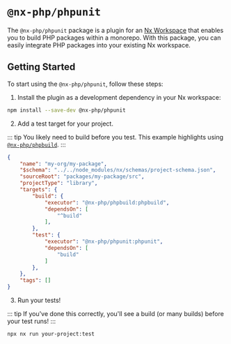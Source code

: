 # `@nx-php/phpunit`

The `@nx-php/phpunit` package is a plugin for an [Nx Workspace](https://nx.dev/) that enables you to build PHP packages within a monorepo. With this package, you can easily integrate PHP packages into your existing Nx workspace.

## Getting Started

To start using the `@nx-php/phpunit`, follow these steps:

1. Install the plugin as a development dependency in your Nx workspace:

```bash
npm install --save-dev @nx-php/phpunit
```

2. Add a test target for your project.

::: tip 
You likely need to build before you test. This example highlights using [`@nx-php/phpbuild`](https://github.com/graycoreio/nx-php/tree/main/packages/phpbuild-executor).
:::

```json
{
    "name": "my-org/my-package",
    "$schema": "../../node_modules/nx/schemas/project-schema.json",
    "sourceRoot": "packages/my-package/src",
    "projectType": "library",
    "targets": {
        "build": {
            "executor": "@nx-php/phpbuild:phpbuild",
            "dependsOn": [
                "^build"
            ],
        },
        "test": {
            "executor": "@nx-php/phpunit:phpunit",
            "dependsOn": [
                "build"
            ]
        },
    },
    "tags": []
}

```

3. Run your tests! 

::: tip 
If you've done this correctly, you'll see a build (or many builds) before your test runs!
:::

```bash
npx nx run your-project:test
```